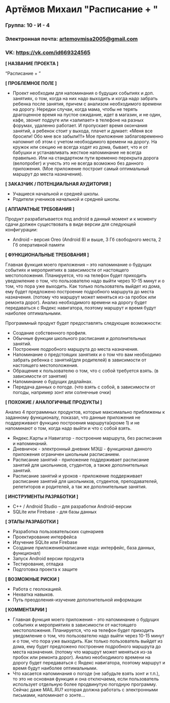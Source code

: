 # Артёмов Михаил "Расписание + "
### Группа: 10 - И - 4

### Электронная почта: artemovmisa2005@gmail.com

### VK: https://vk.com/id669324565 


**[ НАЗВАНИЕ ПРОЕКТА ]**

“Расписание + ”

**[ ПРОБЛЕМНОЕ ПОЛЕ ]**
* Проект необходим для напоминания о будущих событиях и доп. занятиях, о том, когда на них надо выходить и когда надо забрать ребенка после занятия, причем с анализом необходимого времени на дорогу. Нередки случаи, когда мама, чтобы не терять драгоценное время на пустое ожидание, идет в магазин, и не один, кафе, звонит подруге или «залипает» в телефоне на разных форумах, удаленно работает. И пропускает время окончания занятий, а ребенок стоит у выхода, плачет и думает: «Меня все бросили! Обо мне все забыли!!!» Мое приложение заблаговременно напомнит об этом с учетом необходимого времени на дорогу. На кружок или секцию не всегда ходят из дома, бывает, что и от бабушки и устанавливать жесткое напоминание не всегда правильно. Или на стандартном пути временно перекрыта дорога (велопробег) и учесть это не всегда возможно без данного приложения. (Мое приложение построит самый оптимальный маршрут до места назначения).

**[ ЗАКАЗЧИК / ПОТЕНЦИАЛЬНАЯ АУДИТОРИЯ ]**

* Учащиеся начальной и средней школы.
* Родители учеников начальной и средней школы.

**[ АППАРАТНЫЕ ТРЕБОВАНИЯ ]**

Продукт разрабатывается под android в данный момент и к моменту сдачи должен существовать в виде версии для следующей конфигурации:
* Android – версия Oreo (Android 8) и выше, 3 Гб свободного места, 2 Гб оперативной памяти

**[ ФУНКЦИОНАЛЬНЫЕ ТРЕБОВАНИЯ ]**

Главная функция моего приложения – это напоминание о будущих событиях и мероприятиях в зависимости от настоящего местоположения. Планируется, что на телефон будет приходить уведомление о том, что пользователю надо выйти через 10-15 минут и о том, что пора уже выходить. Как только пользователь выйдет из дома, ему будет предложено построение подробного маршрута до места назначения. (потому что маршрут может меняться из-за пробок или ремонта дорог). Анализ необходимого времени на дорогу будет передаваться с Яндекс навигатора, поэтому маршрут и время будут наиболее оптимальными.

 Программный продукт будет предоставлять следующие возможности:
* Создание собственного профиля.
*	Обычные функции школьного расписания и дополнительных занятий.
*	Построение подробного маршрута до места назначения.
*	Напоминание о предстоящих занятиях и о том что вам необходимо забрать ребенка с занятий(для родителей) в зависимости от настоящего местоположения.
*	Обращение к пользователю  о том, что с собой требуется взять. (в зависимости от занятия)
*	Напоминание о будущих дедлайнах.
*	Передача данных о погоде. (что взять с собой, в зависимости от погоды, например зонт или солнечные очки)


**[ ПОХОЖИЕ / АНАЛОГИЧНЫЕ ПРОДУКТЫ ]**

Анализ 4 программных продуктов, которые максимально приближены к заданному функционалу, показал, что данные приложения не поддерживают функцию построения маршрута(кроме 1) и не напоминают о том, когда надо выйти и что с собой взять.
* Яндекс.Карты и Навигатор - построение маршрута, без расписания и напоминаний.
* Дневничок - электронный дневник МЭШ - функционал данного приложения ограничен школьным расписанием.
* Расписание занятий - приложение поддерживает расписание занятий для школьников, студентов, а также дополнительных занятий.
* Расписание занятий и уроков - приложение поддерживает расписание занятий для школьников, студентов, преподавателей, репетиторов и родителей, а так же дополнительные занятия.
 
**[ ИНСТРУМЕНТЫ РАЗРАБОТКИ ]**

*	C++ / Android Studio – для разработки Android-версии
*	SQLite или Firebase - для базы данных

**[ ЭТАПЫ РАЗРАБОТКИ ]**

*	Разработка пользовательских сценариев
*	Проектирование интерфейса
*	Изучение SQLite или Firebase
*	Создание приложения(написание кода: интерфейс, база данных, функционал)
*	Запуск Android версии продукта
*	Тестирование, отладка
*	Подготовка проекта к защите

**[ ВОЗМОЖНЫЕ РИСКИ ]**

* Работа с геолокацией.
* Нехватка навыков.
* Путь преодоления-изучение дополнительной информации

**[ КОММЕНТАРИИ ]**
* Главная функция моего приложения – это напоминание о будущих событиях и мероприятиях в зависимости от настоящего местоположения. Планируется, что на телефон будет приходить уведомление о том, что пользователю надо выйти через 10-15 минут и о том, что пора уже выходить. Как только пользователь выйдет из дома, ему будет предложено построение подробного маршрута до места назначения. (потому что маршрут может меняться из-за пробок или ремонта дорог). Анализ необходимого времени на дорогу будет передаваться с Яндекс навигатора, поэтому маршрут и время будут наиболее оптимальными.
* Что касается напоминания о погоде (не забудьте взять зонт и т.п.), то это не основная функция и она отключаема, если пользователь использует отдельную более продвинутую погодную программу. Сейчас даже MAIL.RU? которая должна работать с электронными письмами, напоминает о зонте…
